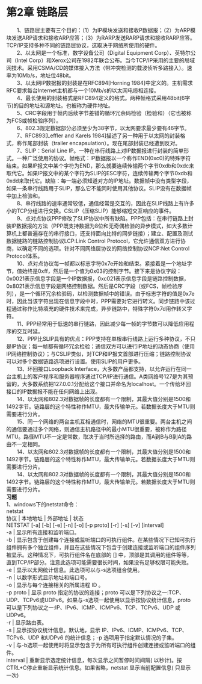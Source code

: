 # 第2章 链路层
　　1、链路层主要有三个目的：（1）为IP模块发送和接收P数据报；（2）为ARP模块发送ARP请求和接收ARP应答；（3）为RARP发送RARP请求和接收RARP应答。TCP/IP支持多种不同的链路层协议，这取决于网络所使用的硬件。  
　　2、以太网是一个标准，数字设备公司（Digital Equipment Corp）、英特尔公司（Intel Corp）和Xerox公司在1982年联合公布。当今TCP/IP采用的主要的局域网技术。采用CSMA/CD的媒体接入方法（带冲突检测的载波侦听多路接入）。速率为10Mb/s，地址位48bit。  
　　3、以太网IP数据报的封装是在RFC894[Horning 1984]中定义的。主机需求RFC要求每台Internet主机都与一个10Mb/s的以太网电缆相连接。  
　　4、最长使用的封装格式是RFC894定义的格式。两种帧格式采用48bit(6字节)的目的地址和源地址。也被称为硬件地址。  
　　5、CRC字段用于帧内后续字节差错的循环冗余码检验（检验和）（它也被称为FCS或帧检验序列）。  
　　6、802.3规定数据部分必须至少为38字节，以太网要求最少要有46字节。  
　　7、RFC893[Leffler and Karels 1984]描述了另一种用于以太网的封装格式，称作尾部封装（trailer encapsulation）。现在尾部封装已经遭到反对。  
　　7、SLIP：Serial Line IP。一种在串行线路上对IP数据报进行封装的简单形式。一种广泛使用的协议。帧格式：IP数据报以一个称作END(0xc0)的特殊字符结束。如果IP报文中某个字符为END，那么就要连续传输两个字节0xdb和0xdc来取代它。如果IP报文中的某个字符为SLIP的ESC字符，连续传输两个字节0xdb和0xdd来取代它。缺陷：每一端必须知道对方的IP地址。数据帧中没有类型字段，如果一条串行线路用于SLIP，那么它不能同时使用其他协议。SLIP没有在数据帧中加上检验和。  
　　8、串行线路的速率通常较低，通信经常是交互的，因此在SLIP线路上有许多小的TCP分组进行交换。CSLIP（压缩SLIP）能够缩短交互响应的事件。  
　　9、点对点协议PPP修改了SLIP协议中所有缺陷。PPP包括：在串行链路上封装IP数据报的方法（PPP既支持数据为8位和无奇偶检验的异步模式，如大多数计算机上都普遍存在的串行接口，还支持面向比特的同步链接）；建立、配置及测试数据链路的链路控制协议LCP:Link Control Protocol，它允许通信双方进行协商，以确定不同的选项。针对不同网络层协议的网络控制协议NCP:Net Control Protocol体系。  
　　10、点对点协议每一帧都以标志字符0x7e开始和结束。紧接着是一个地址字节，值始终是0xff，然后是一个值为0x03的控制字节。接下来是协议字段：0x0021表示信息字段是一个IP数据报，0xc021表示信息字段是链路控制数据，0x8021表示信息字段是网络控制数据。然后是CRC字段（或FCS，帧检验序列），是一个循环冗余检验码，以检测数据帧中的错误。由于标志字符的值是0x7e时，因此当该字符出现在信息字段中时，PPP需要对它进行转义。同步链路中该过程通过称作比特填充的硬件技术来完成，异步链路中，特殊字符0x7d用作转义字符。  
　　11、PPP经常用于低速的串行链路，因此减少每一帧的字节数可以降低应用程序的交互时延。  
　　12、PPP比SLIP具有的优点：PPP支持在单根串行线路上运行多种协议，不只是IP协议；每一帧都有循环冗余检验；通信双方可以进行IP地址的动态协商（使用IP网络控制协议）；与CSLIP类似，对TCP和IP报文首部进行压缩；链路控制协议可以对多个数据链路选项进行设置。使用SLIP的用户更多。  
　　13、环回接口Loopback Interface，大多数产品都支持，以允许运行在同一台主机上的客户程序和服务器程序通过TCP/IP进行通信。A类网络号127是为其预留的，大多数系统把127.0.0.1分配给这个接口并命名为localhost。一个传给环回接口的IP数据报不能在任何网络上出现。  
　　14、以太网和802.3对数据帧的长度都有一个限制，其最大值分别是1500和1492字节。链路层的这个特性称作MTU，最大传输单元。若数据长度大于MTU则需要进行分片。  
　　15、同一个网络的两台主机互相通信时，网络的MTU很重要。两台主机之间的通信要通过多个网络，则通信主机路径中的最小MTU很重要，被称作为路径MTU。路径MTU不一定是常数，取决于当时所选择的路由，而A到B与B到A的路由不一定相同。  
　　14、以太网和802.3对数据帧的长度都有一个限制，其最大值分别是1500和1492字节。链路层的这个特性称作MTU，最大传输单元。若数据长度大于MTU则需要进行分片。  
　　14、以太网和802.3对数据帧的长度都有一个限制，其最大值分别是1500和1492字节。链路层的这个特性称作MTU，最大传输单元。若数据长度大于MTU则需要进行分片。  
**习题**  
1、windows下的netstat命令：  
netstat  
协议 | 本地地址 | 外部地址 | 状态  
NETSTAT [-a] [-b] [-e] [-n] [-o] [-p proto] [-r] [-s] [-v] [interval]  
-a | 显示所有连接和监听端口。  
-b | 显示包含于创建每个连接或监听端口的可执行组件。在某些情况下已知可执行组件拥有多个独立组件，并且在这些情况下包含于创建连接或监听端口的组件序列被显示。这种情况下，可执行组件名在底部的 [] 中，顶部是其调用的组件等等，直到TCP/IP部分。注意此选项可能需要很长时间，如果没有足够权限可能失败。  
-e | 显示以太网统计信息。此选项可以与-s选项组合使用。  
-n | 以数字形式显示地址和端口号。  
-o | 显示与每个连接相关的所属进程 ID 。  
-p proto | 显示 proto 指定的协议的连接；proto 可以是下列协议之一:TCP、UDP、TCPv6或UDPv6。如果与-s选项一起使用以显示按协议统计信息，proto可以是下列协议之一:IP、IPv6、ICMP、ICMPv6、TCP、TCPv6、UDP 或 UDPv6。  
-r | 显示路由表。  
-s | 显示按协议统计信息。默认地，显示 IP、IPv6、ICMP、ICMPv6、TCP、TCPv6、UDP 和UDPv6 的统计信息；-p 选项用于指定默认情况的子集。  
-v | 与-b选项一起使用时将显示包含于为所有可执行组件创建连接或监听端口的组件。  
interval | 重新显示选定统计信息，每次显示之间暂停时间间隔( 以秒计)。按CTRL+C停止重新显示统计信息。如果省略，netstat 显示当前配置信息( 只显示一次)
